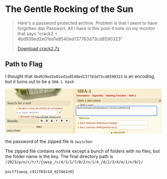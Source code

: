 # The Gentle Rocking of the Sun

> <p>Here's a password protected archive. Problem is that I seem to have forgotten das Passwort. All I have is this post-it note on my monitor that says "crack2 = 4bd939ed2e01ed1e8540ed137763d73cd8590323"</p>
> <p><a href="attachments/crack2.7z">Download crack2.7z</a></p>

## Path to Flag

I thought that `4bd939ed2e01ed1e8540ed137763d73cd8590323` is an encoding, but it turns out to be a `SHA-1 Hash`

<img src="attachments/hash.png">

the password of the zipped file is `zwischen`

The zipped file contains nothink except a bunch of folders with no files, but the folder name is the key.
The final directory path is `/2023/p/o/c/t/f/{uwsp_/c/4/1/1/f/0/2/n/1/4_/d/2/3/4/m/1/n/9/}/`

`poctf{uwsp_c411f02n14_d234m1n9}`
